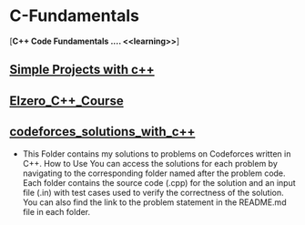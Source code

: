 # C-Fundamentals
[**C++ Code Fundamentals .... &lt;&lt;learning>>**]
## [**Simple Projects with c++**](./Simple_Projects_with_c++)

## [**Elzero_C++_Course**](./Elzero_C++_Course)


## [**codeforces_solutions_with_c++**](./codeforces_solutions_with_c++)

* This Folder contains my solutions to problems on Codeforces written in C++. How to Use You can access the solutions for each problem by navigating to the corresponding folder named after the problem code. Each folder contains the source code (.cpp) for the solution and an input file (.in) with test cases used to verify the correctness of the solution. You can also find the link to the problem statement in the README.md file in each folder.
